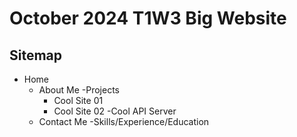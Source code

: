 # October 2024 T1W3 Big Website

## Sitemap

- Home
    - About Me
    -Projects
        - Cool Site 01
        - Cool Site 02
        -Cool API Server
    - Contact Me
    -Skills/Experience/Education